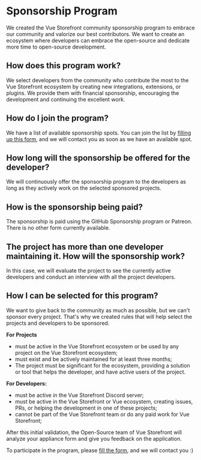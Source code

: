 # Sponsorship Program

We created the Vue Storefront community sponsorship program to embrace our community and valorize our best contributors. We want to create an ecosystem where developers can embrace the open-source and dedicate more time to open-source development.

## How does this program work?

We select developers from the community who contribute the most to the Vue Storefront ecosystem by creating new integrations, extensions, or plugins. We provide them with financial sponsorship, encouraging the development and continuing the excellent work.

## How do I join the program?

We have a list of available sponsorship spots. You can join the list by [filling up this form](https://forms.gle/K9QgyktrJBNQsKoM8), and we will contact you as soon as we have an available spot.

## How long will the sponsorship be offered for the developer?

We will continuously offer the sponsorship program to the developers as long as they actively work on the selected sponsored projects.

## How is the sponsorship being paid?

The sponsorship is paid using the GitHub Sponsorship program or Patreon. There is no other form currently available.

## The project has more than one developer maintaining it. How will the sponsorship work?

In this case, we will evaluate the project to see the currently active developers and conduct an interview with all the project developers.

## How I can be selected for this program?

We want to give back to the community as much as possible, but we can't sponsor every project. That's why we created rules that will help select the projects and developers to be sponsored.

**For Projects**

- must be active in the Vue Storefront ecosystem or be used by any project on the Vue Storefront ecosystem;
- must exist and be actively maintained for at least three months;
- The project must be significant for the ecosystem, providing a solution or tool that helps the developer, and have active users of the project.

**For Developers:**

- must be active in the Vue Storefront Discord server;
- must be active in the Vue Storefront or Vue ecosystem, creating issues, PRs, or helping the development in one of these projects;
- cannot be part of the Vue Storefront team or do any paid work for Vue Storefront;

After this initial validation, the Open-Source team of Vue Storefront will analyze your appliance form and give you feedback on the application.

To participate in the program, please [fill the form](https://forms.gle/K9QgyktrJBNQsKoM8), and we will contact you :)
